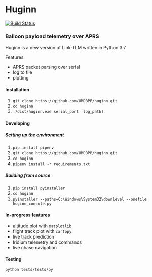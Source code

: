 # Huginn 

[![Build Status](https://travis-ci.org/UMDBPP/huginn.svg?branch=master)](https://travis-ci.org/UMDBPP/huginn)

### Balloon payload telemetry over APRS

Huginn is a new version of Link-TLM written in Python 3.7

Features:
- APRS packet parsing over serial
- log to file
- plotting

#### Installation

1. `git clone https://github.com/UMDBPP/huginn.git`
2. `cd huginn`
3. `./dist/huginn.exe serial_port [log_path]`
 
#### Developing

##### Setting up the environment

1. `pip install pipenv`
2. `git clone https://github.com/UMDBPP/huginn.git` 
3. `cd huginn`
4. `pipenv install -r requirements.txt`

##### Building from source

1. `pip install pyinstaller`
2. `cd huginn`
3. `pyinstaller --paths=C:\Windows\System32\downlevel --onefile huginn_console.py`

#### In-progress features

- altitude plot with `matplotlib`
- flight track plot with `cartopy`
- live track prediction
- Iridium telemetry and commands
- live chase navigation

#### Testing

`python tests/tests/py`
